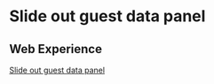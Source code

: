 # Slide out guest data panel

## Web Experience

[Slide out guest data panel](../experiences/web/Slide-out-guest-data-panel/README.md)
